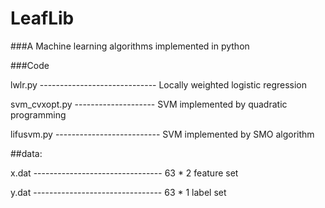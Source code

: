 # LeafLib 
###A Machine learning algorithms implemented in python

###Code

lwlr.py ----------------------------- Locally weighted logistic regression

svm_cvxopt.py -------------------- SVM implemented by quadratic programming

lifusvm.py -------------------------- SVM implemented by SMO algorithm


##data:

x.dat -------------------------------- 63 * 2 feature set

y.dat -------------------------------- 63 * 1 label set




